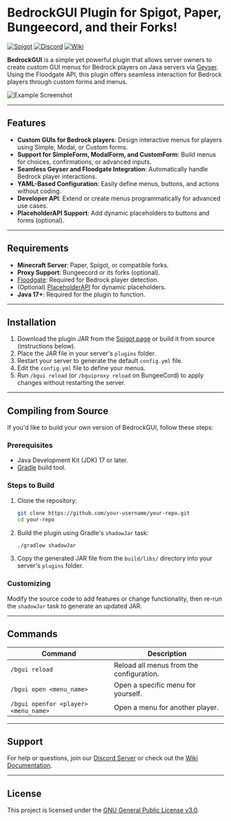 # BedrockGUI Plugin for Spigot, Paper, Bungeecord, and their Forks!

[![Spigot](https://img.shields.io/badge/Spigot-Plugin-ff6600)](https://www.spigotmc.org/resources/bedrockgui.119592/)
[![Discord](https://img.shields.io/discord/1033791462313304234?label=Support%20Server&logo=discord&logoColor=white)](https://discord.gg/FD2MTETnyQ)
[![Wiki](https://img.shields.io/badge/Wiki-Documentation-0066ff)](https://pintux.gitbook.io/pintux-support)

**BedrockGUI** is a simple yet powerful plugin that allows server owners to create custom GUI menus for Bedrock players on Java servers via [Geyser](https://geysermc.org/). Using the Floodgate API, this plugin offers seamless interaction for Bedrock players through custom forms and menus.  

![Example Screenshot](https://i.imgur.com/zdH3D5E.png)

---

## Features
- **Custom GUIs for Bedrock players**: Design interactive menus for players using Simple, Modal, or Custom forms.
- **Support for SimpleForm, ModalForm, and CustomForm**: Build menus for choices, confirmations, or advanced inputs.
- **Seamless Geyser and Floodgate Integration**: Automatically handle Bedrock player interactions.
- **YAML-Based Configuration**: Easily define menus, buttons, and actions without coding.
- **Developer API**: Extend or create menus programmatically for advanced use cases.
- **PlaceholderAPI Support**: Add dynamic placeholders to buttons and forms (optional).

---

## Requirements
- **Minecraft Server**: Paper, Spigot, or compatible forks.
- **Proxy Support**: Bungeecord or its forks (optional).
- [Floodgate](https://github.com/GeyserMC/Floodgate): Required for Bedrock player detection.
- (Optional) [PlaceholderAPI](https://www.spigotmc.org/resources/placeholderapi.6245/) for dynamic placeholders.
- **Java 17+**: Required for the plugin to function.

---

## Installation

1. Download the plugin JAR from the [Spigot page](https://www.spigotmc.org/resources/bedrockgui.119592/) or build it from source (instructions below).
2. Place the JAR file in your server's `plugins` folder.
3. Restart your server to generate the default `config.yml` file.
4. Edit the `config.yml` file to define your menus.
5. Run `/bgui reload` (or `/bguiproxy reload` on BungeeCord) to apply changes without restarting the server.

---

## Compiling from Source

If you'd like to build your own version of BedrockGUI, follow these steps:

### Prerequisites
- Java Development Kit (JDK) 17 or later.
- [Gradle](https://gradle.org/) build tool.

### Steps to Build

1. Clone the repository:
    ```bash
    git clone https://github.com/your-username/your-repo.git
    cd your-repo
    ```

2. Build the plugin using Gradle's `shadowJar` task:
    ```bash
    ./gradlew shadowJar
    ```

3. Copy the generated JAR file from the `build/libs/` directory into your server's `plugins` folder.

### Customizing
Modify the source code to add features or change functionality, then re-run the `shadowJar` task to generate an updated JAR.

---

## Commands
| Command                       | Description                               |
|-------------------------------|-------------------------------------------|
| `/bgui reload`                | Reload all menus from the configuration. |
| `/bgui open <menu_name>`      | Open a specific menu for yourself.        |
| `/bgui openfor <player> <menu_name>` | Open a menu for another player.   |

---

## Support

For help or questions, join our [Discord Server](https://discord.gg/FD2MTETnyQ) or check out the [Wiki Documentation](https://pintux.gitbook.io/pintux-support).

---

## License

This project is licensed under the [GNU General Public License v3.0](LICENSE).
